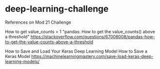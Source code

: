 # deep-learning-challenge


References on Mod 21 Challenge

How to get value_counts > 1
"pandas: How to get the value_counts() above a threshold"
https://stackoverflow.com/questions/67006008/pandas-how-to-get-the-value-counts-above-a-threshold

How to Save and Load Your Keras Deep Learning Model
How to Save a Keras Model
https://machinelearningmastery.com/save-load-keras-deep-learning-models/

